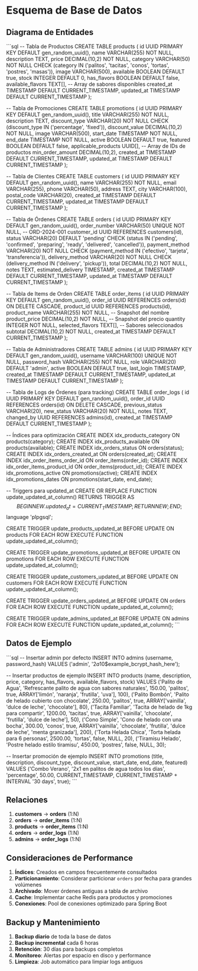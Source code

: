 # Esquema de Base de Datos

## Diagrama de Entidades

\`\`\`sql
-- Tabla de Productos
CREATE TABLE products (
    id UUID PRIMARY KEY DEFAULT gen_random_uuid(),
    name VARCHAR(255) NOT NULL,
    description TEXT,
    price DECIMAL(10,2) NOT NULL,
    category VARCHAR(50) NOT NULL CHECK (category IN ('palitos', 'tacitas', 'conos', 'tortas', 'postres', 'masas')),
    image VARCHAR(500),
    available BOOLEAN DEFAULT true,
    stock INTEGER DEFAULT 0,
    has_flavors BOOLEAN DEFAULT false,
    available_flavors TEXT[], -- Array de sabores disponibles
    created_at TIMESTAMP DEFAULT CURRENT_TIMESTAMP,
    updated_at TIMESTAMP DEFAULT CURRENT_TIMESTAMP
);

-- Tabla de Promociones
CREATE TABLE promotions (
    id UUID PRIMARY KEY DEFAULT gen_random_uuid(),
    title VARCHAR(255) NOT NULL,
    description TEXT,
    discount_type VARCHAR(20) NOT NULL CHECK (discount_type IN ('percentage', 'fixed')),
    discount_value DECIMAL(10,2) NOT NULL,
    image VARCHAR(500),
    start_date TIMESTAMP NOT NULL,
    end_date TIMESTAMP NOT NULL,
    active BOOLEAN DEFAULT true,
    featured BOOLEAN DEFAULT false,
    applicable_products UUID[], -- Array de IDs de productos
    min_order_amount DECIMAL(10,2),
    created_at TIMESTAMP DEFAULT CURRENT_TIMESTAMP,
    updated_at TIMESTAMP DEFAULT CURRENT_TIMESTAMP
);

-- Tabla de Clientes
CREATE TABLE customers (
    id UUID PRIMARY KEY DEFAULT gen_random_uuid(),
    name VARCHAR(255) NOT NULL,
    email VARCHAR(255),
    phone VARCHAR(50),
    address TEXT,
    city VARCHAR(100),
    postal_code VARCHAR(20),
    created_at TIMESTAMP DEFAULT CURRENT_TIMESTAMP,
    updated_at TIMESTAMP DEFAULT CURRENT_TIMESTAMP
);

-- Tabla de Órdenes
CREATE TABLE orders (
    id UUID PRIMARY KEY DEFAULT gen_random_uuid(),
    order_number VARCHAR(50) UNIQUE NOT NULL, -- ORD-2024-001
    customer_id UUID REFERENCES customers(id),
    status VARCHAR(20) DEFAULT 'pending' CHECK (status IN ('pending', 'confirmed', 'preparing', 'ready', 'delivered', 'cancelled')),
    payment_method VARCHAR(20) NOT NULL CHECK (payment_method IN ('efectivo', 'tarjeta', 'transferencia')),
    delivery_method VARCHAR(20) NOT NULL CHECK (delivery_method IN ('delivery', 'pickup')),
    total DECIMAL(10,2) NOT NULL,
    notes TEXT,
    estimated_delivery TIMESTAMP,
    created_at TIMESTAMP DEFAULT CURRENT_TIMESTAMP,
    updated_at TIMESTAMP DEFAULT CURRENT_TIMESTAMP
);

-- Tabla de Items de Orden
CREATE TABLE order_items (
    id UUID PRIMARY KEY DEFAULT gen_random_uuid(),
    order_id UUID REFERENCES orders(id) ON DELETE CASCADE,
    product_id UUID REFERENCES products(id),
    product_name VARCHAR(255) NOT NULL, -- Snapshot del nombre
    product_price DECIMAL(10,2) NOT NULL, -- Snapshot del precio
    quantity INTEGER NOT NULL,
    selected_flavors TEXT[], -- Sabores seleccionados
    subtotal DECIMAL(10,2) NOT NULL,
    created_at TIMESTAMP DEFAULT CURRENT_TIMESTAMP
);

-- Tabla de Administradores
CREATE TABLE admins (
    id UUID PRIMARY KEY DEFAULT gen_random_uuid(),
    username VARCHAR(100) UNIQUE NOT NULL,
    password_hash VARCHAR(255) NOT NULL,
    role VARCHAR(20) DEFAULT 'admin',
    active BOOLEAN DEFAULT true,
    last_login TIMESTAMP,
    created_at TIMESTAMP DEFAULT CURRENT_TIMESTAMP,
    updated_at TIMESTAMP DEFAULT CURRENT_TIMESTAMP
);

-- Tabla de Logs de Órdenes (para tracking)
CREATE TABLE order_logs (
    id UUID PRIMARY KEY DEFAULT gen_random_uuid(),
    order_id UUID REFERENCES orders(id) ON DELETE CASCADE,
    previous_status VARCHAR(20),
    new_status VARCHAR(20) NOT NULL,
    notes TEXT,
    changed_by UUID REFERENCES admins(id),
    created_at TIMESTAMP DEFAULT CURRENT_TIMESTAMP
);

-- Índices para optimización
CREATE INDEX idx_products_category ON products(category);
CREATE INDEX idx_products_available ON products(available);
CREATE INDEX idx_orders_status ON orders(status);
CREATE INDEX idx_orders_created_at ON orders(created_at);
CREATE INDEX idx_order_items_order_id ON order_items(order_id);
CREATE INDEX idx_order_items_product_id ON order_items(product_id);
CREATE INDEX idx_promotions_active ON promotions(active);
CREATE INDEX idx_promotions_dates ON promotions(start_date, end_date);

-- Triggers para updated_at
CREATE OR REPLACE FUNCTION update_updated_at_column()
RETURNS TRIGGER AS $$
BEGIN
    NEW.updated_at = CURRENT_TIMESTAMP;
    RETURN NEW;
END;
$$ language 'plpgsql';

CREATE TRIGGER update_products_updated_at BEFORE UPDATE ON products
    FOR EACH ROW EXECUTE FUNCTION update_updated_at_column();

CREATE TRIGGER update_promotions_updated_at BEFORE UPDATE ON promotions
    FOR EACH ROW EXECUTE FUNCTION update_updated_at_column();

CREATE TRIGGER update_customers_updated_at BEFORE UPDATE ON customers
    FOR EACH ROW EXECUTE FUNCTION update_updated_at_column();

CREATE TRIGGER update_orders_updated_at BEFORE UPDATE ON orders
    FOR EACH ROW EXECUTE FUNCTION update_updated_at_column();

CREATE TRIGGER update_admins_updated_at BEFORE UPDATE ON admins
    FOR EACH ROW EXECUTE FUNCTION update_updated_at_column();
\`\`\`

## Datos de Ejemplo

\`\`\`sql
-- Insertar admin por defecto
INSERT INTO admins (username, password_hash) VALUES 
('admin', '$2a$10$example_bcrypt_hash_here');

-- Insertar productos de ejemplo
INSERT INTO products (name, description, price, category, has_flavors, available_flavors, stock) VALUES
('Palito de Agua', 'Refrescante palito de agua con sabores naturales', 150.00, 'palitos', true, ARRAY['limón', 'naranja', 'frutilla', 'uva'], 100),
('Palito Bombón', 'Palito de helado cubierto con chocolate', 250.00, 'palitos', true, ARRAY['vainilla', 'dulce de leche', 'chocolate'], 80),
('Tacita Familiar', 'Tacita de helado de 1kg para compartir', 1200.00, 'tacitas', true, ARRAY['vainilla', 'chocolate', 'frutilla', 'dulce de leche'], 50),
('Cono Simple', 'Cono de helado con una bocha', 300.00, 'conos', true, ARRAY['vainilla', 'chocolate', 'frutilla', 'dulce de leche', 'menta granizada'], 200),
('Torta Helada Chica', 'Torta helada para 6 personas', 2500.00, 'tortas', false, NULL, 20),
('Tiramisu Helado', 'Postre helado estilo tiramisu', 450.00, 'postres', false, NULL, 30);

-- Insertar promoción de ejemplo
INSERT INTO promotions (title, description, discount_type, discount_value, start_date, end_date, featured) VALUES
('Combo Verano', '2x1 en palitos de agua todos los días', 'percentage', 50.00, CURRENT_TIMESTAMP, CURRENT_TIMESTAMP + INTERVAL '30 days', true);
\`\`\`

## Relaciones

1. **customers** → **orders** (1:N)
2. **orders** → **order_items** (1:N)
3. **products** → **order_items** (1:N)
4. **orders** → **order_logs** (1:N)
5. **admins** → **order_logs** (1:N)

## Consideraciones de Performance

1. **Índices**: Creados en campos frecuentemente consultados
2. **Particionamiento**: Considerar particionar `orders` por fecha para grandes volúmenes
3. **Archivado**: Mover órdenes antiguas a tabla de archivo
4. **Cache**: Implementar cache Redis para productos y promociones
5. **Conexiones**: Pool de conexiones optimizado para Spring Boot

## Backup y Mantenimiento

1. **Backup diario** de toda la base de datos
2. **Backup incremental** cada 6 horas
3. **Retención**: 30 días para backups completos
4. **Monitoreo**: Alertas por espacio en disco y performance
5. **Limpieza**: Job automático para limpiar logs antiguos
